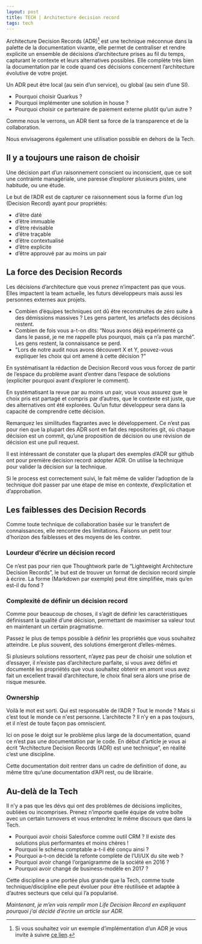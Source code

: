 ```yaml
---
layout: post
title: TECH | Architecture decision record
tags: tech
---
```


Architecture Decision Records (ADR)[^fn-sample_footnote] est une technique méconnue dans la palette de la documentation vivante, elle permet de centraliser et rendre explicite un ensemble de décisions d’architecture prises au fil du temps, capturant le contexte et leurs alternatives possibles. Elle complète très bien la documentation par le code quand ces décisions concernent l’architecture évolutive de votre projet.

Un ADR peut être local (au sein d’un service), ou global (au sein d’une SI). 
* Pourquoi choisir Quarkus ?
* Pourquoi implémenter une solution in house ?
* Pourquoi choisir ce partenaire de paiement externe plutôt qu’un autre ?

Comme nous le verrons, un ADR tient sa force de la transparence et de la collaboration. 

Nous envisagerons également une utilisation possible en dehors de la Tech.

## Il y a toujours une raison de choisir

Une décision part d’un raisonnement conscient ou inconscient, que ce soit une contrainte managériale, une paresse d’explorer plusieurs pistes, une habitude, ou une étude.

Le but de l’ADR est de capturer ce raisonnement sous la forme d’un log (Decision Record) ayant pour propriétés:
* d’être daté
* d’être immuable
* d’être révisable
* d’être traçable
* d’être contextualisé
* d’être explicite
* d’être approuvé par au moins un pair

## La force des Decision Records

Les décisions d’architecture que vous prenez n’impactent pas que vous. Elles impactent la team actuelle, les futurs développeurs mais aussi les personnes externes aux projets.

* Combien d’équipes techniques ont dû être reconstruites de zéro suite à des démissions massives ? Les gens partent, les artefacts des décisions restent.
* Combien de fois vous a-t-on dits: “Nous avons déjà expérimenté ça dans le passé, je ne me rappelle plus pourquoi, mais ça n’a pas marché”. Les gens restent, la connaissance se perd.
* "Lors de notre audit nous avons découvert X et Y, pouvez-vous expliquer les choix qui ont amené à cette décision ?"

En systématisant la rédaction de Decision Record vous vous forcez de partir de l’espace du problème avant d’entrer dans l’espace de solutions (expliciter pourquoi avant d’explorer le comment). 

En systématisant la revue par au moins un pair, vous vous assurez que le choix pris est partagé et compris par d’autres, que le contexte est juste, que des alternatives ont été explorées. Qu’un futur développeur sera dans la capacité de comprendre cette décision.

Remarquez les similitudes flagrantes avec le développement. Ce n’est pas pour rien que la plupart des ADR sont en fait des repositories git, où chaque décision est un commit, qu’une proposition de décision ou une révision de décision est une pull request.

Il est intéressant de constater que la plupart des exemples d’ADR sur github ont pour première decision record: adopter ADR. On utilise la technique pour valider la décision sur la technique.

Si le process est correctement suivi, le fait même de valider l’adoption de la technique doit passer par une étape de mise en contexte, d’explicitation et d’approbation. 

## Les faiblesses des Decision Records

Comme toute technique de collaboration basée sur le transfert de connaissances, elle rencontre des limitations. Faisons un petit tour d’horizon des faiblesses et des moyens de les contrer.

### Lourdeur d’écrire un décision record

Ce n’est pas pour rien que Thoughtwork parle de “Lightweight Architecture Decision Records”, le but est de trouver un format de decision record simple à écrire. La forme (Markdown par exemple) peut être simplifiée, mais qu’en est-il du fond ?

### Complexité de définir un décision record

Comme pour beaucoup de choses, il s’agit de définir les caractéristiques définissant la qualité d’une décision, permettant de maximiser sa valeur tout en maintenant un certain pragmatisme.

Passez le plus de temps possible à définir les propriétés que vous souhaitez atteindre. Le plus souvent, des solutions émergeront d’elles-mêmes. 

Si plusieurs solutions ressortent, n’ayez pas peur de choisir une solution et d’essayer, il n’existe pas d’architecture parfaite, si vous avez défini et documenté les propriétés que vous souhaitez obtenir en amont vous avez fait un excellent travail d’architecture, le choix final sera alors une prise de risque mesurée.

### Ownership

Voilà le mot est sorti. Qui est responsable de l’ADR ? Tout le monde ? Mais si c’est tout le monde ce n'est personne. L’architecte ? Il n’y en a pas toujours, et il n’est de toute façon pas omniscient.

Ici on pose le doigt sur le problème plus large de la documentation, quand ce n’est pas une documentation par le code. En début d’article je vous ai écrit “Architecture Decision Records (ADR) est une technique”, en réalité c’est une discipline. 

Cette documentation doit rentrer dans un cadre de definition of done, au même titre qu’une documentation d’API rest, ou de librairie.

## Au-delà de la Tech

Il n’y a pas que les dévs qui ont des problèmes de décisions implicites, oubliées ou incomprises. Prenez n’importe quelle équipe de votre boîte avec un certain turnovers et vous entendrez le même discours que dans la Tech.
* Pourquoi avoir choisi Salesforce comme outil CRM ? Il existe des solutions plus performantes et moins chères !
* Pourquoi le schéma comptable a-t-il été conçu ainsi ? 
* Pourquoi a-t-on décidé la refonte complète de l’UI/UX du site web ?
* Pourquoi avoir changé l’organigramme de la société en 2016 ?
* Pourquoi avoir changé de business-modèle en 2017 ?

Cette discipline a une portée plus grande que la Tech, comme toute technique/discipline elle peut évoluer pour être réutilisée et adaptée à d’autres secteurs que celui qui l’a popularisé.

_Maintenant, je m’en vais remplir mon Life Decision Record en expliquant pourquoi j’ai décidé d’écrire un article sur ADR._

[^fn-sample_footnote]: Si vous souhaitez voir un exemple d’implémentation d’un ADR je vous invite à suivre [ce lien](https://github.com/arachne-framework/architecture).
